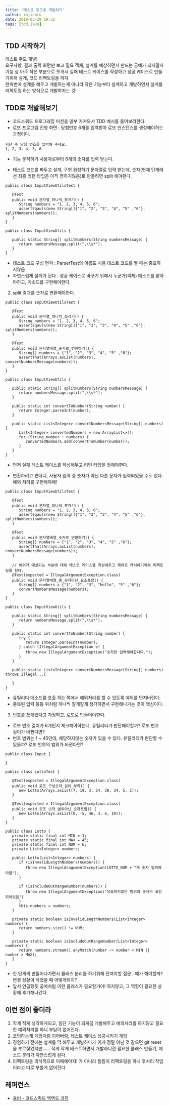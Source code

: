 ```yaml
---
title: '테스트 주도로 개발하기'
author: imjinbro
date: 2018-03-29 19:32
tags: [tdd,java]
---
```

## TDD 시작하기
테스트 주도 개발!  
요구사항, 결과 출력 화면만 보고 필요 객체, 설계를 예상하면서 만드는 궁예가 되지말자  
기능 상 아주 작은 부분으로 쪼개서 실패 테스트 케이스를 작성하고 성공 케이스로 만들기위해 설계, 코드 리팩토링을 하자  
한꺼번에 설계를 해두고 개발하는게 아니라 작은 기능부터 설계하고 개발하면서 설계를 리팩토링 하는 방식으로 개발하자는 것!  
  
## TDD로 개발해보기
* 코드스쿼드 프로그래밍 미션을 일부 가져와서 TDD 예시를 들어보려한다.
* 로또 프로그램 진행 화면 : 당첨번호 6개를 입력받아 로또 인스턴스를 생성해야하는 과정이다.
~~~
지난 주 당첨 번호를 입력해 주세요.
1, 2, 3, 4, 5, 6
~~~
  
* 기능 분석하기
사용자로부터 6개의 숫자를 입력 받는다.
  
* 테스트 코드를 짜두고 설계, 구현 완성하기
문자열로 입력 받는데,  숫자(현재 단계에선 최종 리턴 타입은 아직 정하지않음)로 만들려면 split 해야한다.
~~~
public class InputViewUtilsTest {
   
   @Test
   public void 문자열_하나씩_쪼개기() {
      String numbers = "1, 2, 3, 4, 5, 6";
      assertEqauls(new String[]{"1", "2", "3", "4", "5" ,"6"}, splitNumbers(numbers));
   }
}

public class InputViewUtils {
    
   public static String[] splitNumbers(String numbersMessage) {
      return numbersMessage.split(",\\s*");
   }
}
~~~
* 테스트 코드 구성 먼저 : ParserTest의 이름도 처음 테스트 코드를 짤 때는 중요하지않음
* 자연스럽게 설계가 된다 : 성공 케이스로 바꾸기 위해서 누군가(객체) 메소드를 맡아야하고, 메소드를 구현해야한다.
  
2. split 결과를 숫자로 변환해야한다.
~~~
public class InputViewUtilsTest {
    
   @Test
   public void 문자열_하나씩_쪼개기() {
      String numbers = "1, 2, 3, 4, 5, 6";
      assertEqauls(new String[]{"1", "2", "3", "4", "5" ,"6"}, splitNumbers(numbers));
   }
       
   @Test
   public void 문자열배열_숫자로_변환하기() {
      String[] numbers = {"1", "2", "3", "4", "5" ,"6"};
      assertThat(Arrays.asList(numbers), convertNumbersMessage(numbers));
   }
}

public class InputViewUtils {
    
   public static String[] splitNumbers(String numbersMessage) {
      return numbersMessage.split(",\\s*");
   }
    
   public static int convertToNumber(String number) {
      return Integer.parseInt(number);
   }
    
   public static List<Integer> convertNumbersMessage(String[] numbers) {
      List<Integer> convertedNumbers = new ArrayList<>();
      for (String number : numbers) {
         convertedNumbers.add(convertToNumber(number));
      }
   }  
}
~~~
* 먼저 실패 테스트 케이스를 작성해두고 리턴 타입을 정해야한다.
  
* 변환하려고 봤더니, 사용자 입력 중 숫자가 아닌 다른 문자가 입력되었을 수도 있다. 예외 처리를 구현해야해!
~~~
public class InputViewUtilsTest {
    
   @Test
   public void 문자열_하나씩_쪼개기() {
      String numbers = "1, 2, 3, 4, 5, 6";
      assertEqauls(new String[]{"1", "2", "3", "4", "5" ,"6"}, splitNumbers(numbers));
   }
    
   @Test
   public void 문자열배열_숫자로_변환하기() {
      String[] numbers = {"1", "2", "3", "4", "5" ,"6"};
      assertThat(Arrays.asList(numbers), convertNumbersMessage(numbers));
   }
    
   // 예외가 예상되는 부분에 대해 테스트 케이스를 작성해두고 제대로 캐치하기위해 리팩토링을 한다.
   @Test(expected = IllegalArgumentException.class)
   public void 문자열배열_중_숫자아닌_요소포함() {
      String[] numbers = {"1", "2", "3", "hello", "5" ,"6"};
      convertNumbersMessage(numbers);
   }
}

public class InputViewUtils {
    
   public static String[] splitNumbers(String numbersMessage) {
      return numbersMessage.split(",\\s*");
   }
    
   public static int convertToNumber(String number) {
      try {
         return Integer.parseInt(number);
      } catch (IllegalArgumentException e) {
         throw new IllegalArgumentException("숫자만 입력해야합니다.");
      }
   }
    
   public static List<Integer> convertNumbersMessage(String[] numbers) throws Illegal...{
        
   }  
}
~~~
* 유틸리티 메소드를 호출 하는 쪽에서 예외처리를 할 수 있도록 예외를 던져버린다.
* 중복된 입력 등등 위처럼 하나씩 잘게잘게 생각하면서 구현해나가는 것이 핵심이다.
  
3. 번호를 쪼개었다고 가정하고, 로또로 만들어야한다.
* 로또 번호 길이가 6개인지 체크해야하는데, 유틸리티가 판단해야할까? 로또 번호 길이가 바뀐다면?
* 번호 범위는 1 ~ 45인데, 해당하지않는 숫자가 있을 수 있다. 유틸리티가 판단할 수 있을까? 로또 번호의 범위가 바뀐다면?
~~~
public class Input {
    
}

public class LottoTest {

   @Test(expected = IllegalArgumentException.class)
   public void 로또_구성숫자_길이_부족() {
      new Lotto(Arrays.asList(7, 19, 3, 24, 38, 34, 5, 2));		
   }
    
   @Test(expected = IllegalArgumentException.class)
   public void 로또_숫자_범위아닌_숫자포함() {
      new Lotto(Arrays.asList(0, -5, 46, 3, 6, 19));
   }
}

public class Lotto {
   private static final int MIN = 1;
   private static final int MAX = 45;
   private static final int NUM = 6;
   private List<Integer> numbers;

   public Lotto(List<Integer> numbers) {
      if (isInvalidLengthNumbers(numbers)) {
         throw new IllegalAragumentException(LOTTO_NUM + "개 숫자 입력해야함");
      }
    
      if (isIncludeOutRangeNumber(numbers)) {
         throw new IllegalArgumentException("유효하지않은 범위의 숫자가 포함되어있음")
      }
      this.numbers = numbers;
   }
    
   private static boolean isInvalidLengthNumbers(List<Integer> numbers) {
      return numbers.size() != NUM;
   }
    
   private static boolean isIncludeOutRangeNumber(List<Integer> numbers) {
      return numbers.stream().anyMatch(number -> number < MIN || number > MAX);
   }
}

~~~
* 한 단계씩 만들어나가면서 클래스 분리를 하기위해 던져야할 질문 : 얘가 해야할까? 변경 상황이 닥쳤을 때 어떻게되지?
* 앞서 언급했듯 궁예처럼 이런 클래스가 필요할거야! 하지않고, 그 역할이 필요한 상황에 추가해나간다.
  
## 이런 점이 좋더라
1. 작게 작게 생각하게되고, 일단 기능이 되게끔 개발해두고 예외처리를 하지않고 필요한 예외처리를 하니 부담이 없어진다.
2. 코딩하는게 게임처럼 되어버림, 테스트 케이스 성공시키기 게임
3. 경험하기 전에는 설계를 막 해두고 개발하다가 이게 정말 아닌 것 같으면 git reset을 부르짖었지만…… 작게 작게 테스트하면서 개발하니깐 필요한 클래스 만들기, 메소드 분리가 자연스럽게 된다.
4. 리팩토링을 의식적으로 이때해야지! 가 아니라 틈틈이 리팩토링을 하니 후처리 작업이라고 따로 부를게 없어진다.
  
## 레퍼런스
* [포비 - 코드스쿼드 백엔드 과정](http://codesquad.kr/)